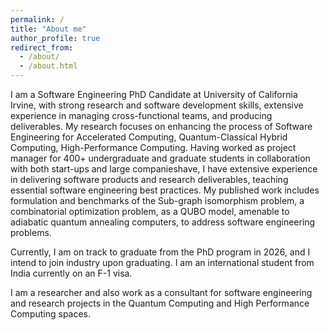 ```yaml
---
permalink: /
title: "About me"
author_profile: true
redirect_from: 
  - /about/
  - /about.html
---
```


I am a Software Engineering PhD Candidate at University of California Irvine, with strong research and software development skills, extensive experience in managing cross-functional teams, and producing deliverables. My research focuses on enhancing the process of Software Engineering for Accelerated Computing, Quantum-Classical Hybrid Computing, High-Performance Computing. 
Having worked as project manager for 400+ undergraduate and graduate students in collaboration with both start-ups and large companieshave, I have extensive experience in delivering software products and research deliverables, teaching essential software engineering best practices. 
My published work includes formulation and benchmarks of the Sub-graph isomorphism problem, a combinatorial optimization problem, as a QUBO model, amenable to adiabatic quantum annealing computers, to address software engineering problems. 

Currently, I am on track to graduate from the PhD program in 2026, and I intend to join industry upon graduating.
I am an international student from India currently on an F-1 visa.

I am a researcher and also work as a consultant for software engineering and research projects in the Quantum Computing and High Performance Computing spaces. 
